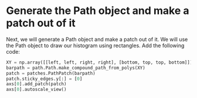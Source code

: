 # Generate the Path object and make a patch out of it

Next, we will generate a Path object and make a patch out of it. We will use the Path object to draw our histogram using rectangles. Add the following code:

```python
XY = np.array([[left, left, right, right], [bottom, top, top, bottom]]).T
barpath = path.Path.make_compound_path_from_polys(XY)
patch = patches.PathPatch(barpath)
patch.sticky_edges.y[:] = [0]
axs[0].add_patch(patch)
axs[0].autoscale_view()
```

